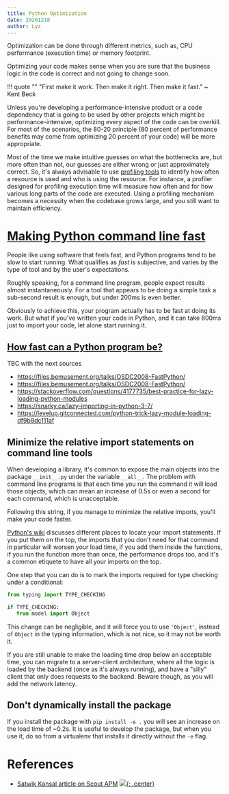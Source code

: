 ```yaml
---
title: Python Optimization
date: 20201218
author: Lyz
---
```


Optimization can be done through different metrics, such as, CPU performance
(execution time) or memory footprint.

Optimizing your code makes sense when you are sure that the business logic in
the code is correct and not going to change soon.

!!! quote ""
    "First make it work. Then make it right. Then make it fast." ~ Kent Beck

Unless you're developing a performance-intensive product or a code dependency
that is going to be used by other projects which might be performance-intensive,
optimizing every aspect of the code can be overkill. For most of the scenarios,
the 80-20 principle (80 percent of performance benefits may come from optimizing
20 percent of your code) will be more appropriate.

Most of the time we make intuitive guesses on what the bottlenecks are, but more
often than not, our guesses are either wrong or just approximately correct. So,
it's always advisable to use [profiling tools](python_profiling.md) to identify
how often a resource is used and who is using the resource. For instance,
a profiler designed for profiling execution time will measure how often and for
how various long parts of the code are executed. Using a profiling mechanism
becomes a necessity when the codebase grows large, and you still want to
maintain efficiency.

# [Making Python command line fast](https://files.bemusement.org/talks/OSDC2008-FastPython/)

People like using software that feels fast, and Python programs tend to be slow
to start running. What qualifies as *fast* is subjective, and varies by the type
of tool and by the user's expectations.

Roughly speaking, for a command line program, people expect results almost
instantaneously. For a tool that appears to be doing a simple task a sub-second
result is enough, but under 200ms is even better.

Obviously to achieve this, your program actually has to be fast at doing its
work. But what if you've written your code in Python, and it can take 800ms just
to import your code, let alone start running it.

## [How fast can a Python program be?](https://files.bemusement.org/talks/OSDC2008-FastPython/)

TBC with the next sources

* https://files.bemusement.org/talks/OSDC2008-FastPython/
* https://files.bemusement.org/talks/OSDC2008-FastPython/
* https://stackoverflow.com/questions/4177735/best-practice-for-lazy-loading-python-modules
* https://snarky.ca/lazy-importing-in-python-3-7/
* https://levelup.gitconnected.com/python-trick-lazy-module-loading-df9b9dc111af

## Minimize the relative import statements on command line tools

When developing a library, it's common to expose the main objects into the
package `__init__.py` under the variable `__all__`. The problem with command
line programs is that each time you run the command it will load those objects,
which can mean an increase of 0.5s or even a second for each command, which is
unacceptable.

Following this string, if you manage to minimize the relative imports, you'll
make your code faster.

[Python's
wiki](https://wiki.python.org/moin/PythonSpeed/PerformanceTips#Import_Statement_Overhead)
discusses different places to locate your import statements. If you put them on
the top, the imports that you don't need for that command in particular will
worsen your load time, if you add them inside the functions, if you run the
function more than once, the performance drops too, and it's a common etiquete
to have all your imports on the top.

One step that you can do is to mark the imports required for type checking under
a conditional:

```python
from typing import TYPE_CHECKING

if TYPE_CHECKING:
   from model import Object
```

This change can be negligible, and it will force you to use `'Object'`, instead
of `Object` in the typing information, which is not nice, so it may not be worth
it.

If you are still unable to make the loading time drop below an acceptable time,
you can migrate to a server-client architecture, where all the logic is loaded
by the backend (once as it's always running), and have a "silly" client that
only does requests to the backend. Beware though, as you will add the network
latency.

## Don't dynamically install the package

If you install the package with `pip install -e .` you will see an increase on
the load time of ~0.2s. It is useful to develop the package, but when you use
it, do so from a virtualenv that installs it directly without the `-e` flag.

# References

* [Satwik Kansal article on Scout APM](https://scoutapm.com/blog/identifying-bottlenecks-and-optimizing-performance-in-a-python-codebase)
[![](not-by-ai.svg){: .center}](https://notbyai.fyi)

